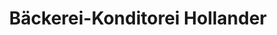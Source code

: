 ---
title: "Bäckerei-Konditorei Hollander"
url: /klosterneuburg/baeckerei-konditorei-hollander/
shop: Bäckerei
---